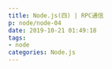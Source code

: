 ```yaml
---
title: Node.js(四) | RPC通信
p: node/node-04
date: 2019-10-21 01:49:18
tags:
- node
categories: Node.js
---
```

